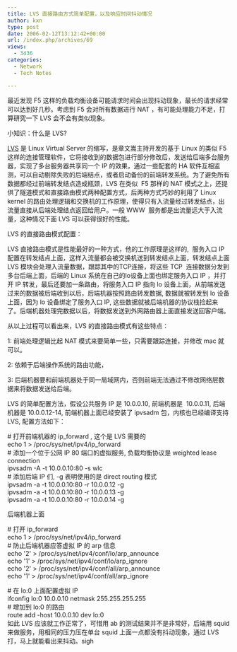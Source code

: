 ```yaml
---
title: LVS 直接路由方式简单配置，以及响应时间抖动情况
author: kxn
type: post
date: 2006-02-12T13:12:42+00:00
url: /index.php/archives/69
views:
  - 3436
categories:
  - Network
  - Tech Notes

---
```

最近发现 F5 这样的负载均衡设备可能请求时间会出现抖动现象，最长的请求经常可以达到好几秒。考虑到 F5 会对所有数据进行 NAT ，有可能处理能力不足，打算研究一下 LVS 会不会有类似现象。

小知识：什么是 LVS?

[LVS][1] 是 Linux Virtual Server 的缩写，是章文嵩主持开发的基于 Linux 的类似 F5 这样的连接管理软件，它将接收到的数据包进行部分修改后，发送给后端多台服务器，实现了多台服务器共享同一个 IP 的效果，通过一些配套的 HA 软件互相监测，可以自动剔除失败的后端结点，或者启动备份的前端转发系统。为了避免所有数据都经过前端转发结点造成瓶颈，LVS 在类似  F5 那样的 NAT 模式之上，还提供了隧道模式和直接路由模式两种配置方式，后两种方式巧妙的利用了 Linux kernel 的路由处理逻辑和交换机的工作原理，使得只有入流量经过转发结点，出流量直接从后端处理结点返回给用户。一般 WWW  服务都是出流量远大于入流量，这种情况下面 LVS 可以获得很好的性能。

LVS 的直接路由模式配置：

LVS 直接路由模式是性能最好的一种方式，他的工作原理是这样的,  服务入口 IP 配置在转发结点上面，这样入流量都会被交换机送到转发结点上面，转发结点上面 LVS 模块会处理入流量数据，跟踪其中的TCP连接，将这些 TCP  连接数据分发到多台后端上面，后端的 Linux 系统在自己的lo设备上面也绑定服务入口 IP ，并打开 IP 转发，最后还要加一条路由，将服务入口 IP 指向 lo 设备上面，从前端发送过来的数据被后端收到以后，后端机器按照路由转发数据, 数据就被转发到 lo 设备上面，因为 lo 设备绑定了服务入口 IP, 这些数据就被后端机器的协议栈捡起来了。后端机器处理完数据以后，将数据发送到外网路由器上面直接发送回客户端。

从以上过程可以看出来，LVS 的直接路由模式有这些特点：

1: 前端处理逻辑比起 NAT 模式来要简单一些，只需要跟踪连接，并修改 mac 就可以。

2: 依赖于后端操作系统的路由功能，

3: 后端机器要和前端机器处于同一局域网内，否则前端无法通过不修改网络层数据来将数据发送给后端。

LVS 的简单配置方法，假设公共服务 IP 是 10.0.0.10, 前端机器是  10.0.0.11, 后端机器是 10.0.0.12-14, 前端机器上面已经安装了 ipvsadm 包，内核也已经编译支持 LVS, 配置方法如下：

\# 打开前端机器的 ip_forward , 这个是 LVS 需要的  
echo 1 > /proc/sys/net/ipv4/ip_forward  
\# 添加一个位于公网 IP 80 端口的虚拟服务, 负载均衡协议是 weighted lease connection  
ipvsadm -A -t 10.0.0.10:80 -s wlc  
\# 添加后端 IP 们, -g 表明使用的是 direct routing 模式  
ipvsadm -a -t 10.0.0.10:80 -r 10.0.0.12 -g  
ipvsadm -a -t 10.0.0.10:80 -r 10.0.0.13 -g  
ipvsadm -a -t 10.0.0.10:80 -r 10.0.0.14 -g

后端机器上面

\# 打开 ip_forward  
echo 1 > /proc/sys/net/ipv4/ip_forward  
\# 防止后端机器应答虚拟 IP 的 arp 信息  
echo '2' > /proc/sys/net/ipv4/conf/lo/arp_announce  
echo '1' > /proc/sys/net/ipv4/conf/lo/arp_ignore  
echo '2' > /proc/sys/net/ipv4/conf/all/arp_announce  
echo '1' > /proc/sys/net/ipv4/conf/all/arp_ignore

\# 在 lo:0 上面配置虚拟 IP  
ifconfig lo:0 10.0.0.10 netmask 255.255.255.255  
\# 增加到 lo:0 的路由  
route add -host 10.0.0.10 dev lo:0  
如此 LVS 应该就工作正常了，可惜用 ab 的测试结果并不是非常好，后端用 squid 来做服务，用相同的压力压在单台 squid 上面一点都没有抖动现象，通过 LVS 打，马上就能看出来抖动。sigh

 [1]: http://www.linuxvirtualserver.org "Linux Virtual Server"